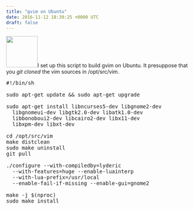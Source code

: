 ```yaml
---
title: "gvim on Ubuntu"
date: 2016-11-12 18:39:25 +0000 UTC
draft: false
---
```

<img class="aligncenter" src="https://avatars3.githubusercontent.com/u/11452312?v=3&amp;s=400" alt="" width="85" height="85" />I set up this script to build gvim on Ubuntu. It presuppose that you <em>git cloned</em> the vim sources in /opt/src/vim.
<pre>#!/bin/sh

sudo apt-get update &amp;&amp; sudo apt-get upgrade

sudo apt-get install libncurses5-dev libgnome2-dev  
  libgnomeui-dev libgtk2.0-dev libatk1.0-dev 
  libbonoboui2-dev libcairo2-dev libx11-dev 
  libxpm-dev libxt-dev

cd /opt/src/vim
make distclean
sudo make uninstall
git pull

./configure --with-compiledby=lyderic
  --with-features=huge --enable-luainterp 
  --with-lua-prefix=/usr/local 
  --enable-fail-if-missing --enable-gui=gnome2

make -j $(nproc)
sudo make install
</pre>